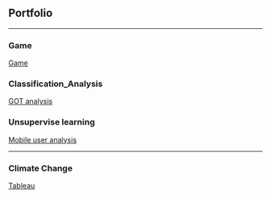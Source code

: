 ## Portfolio

---

### Game

[Game](/sample_page.md)

### Classification_Analysis
[GOT analysis](/Jian_Li_A1_Classification_Analysis.html)

### Unsupervise learning
[Mobile user analysis](/Team_15_A2_Analysis.html)

---

### Climate Change
[Tableau](<a href=https://public.tableau.com/app/profile/cooper.li6828/viz/GobalclimateChange/Story1?publish>)
